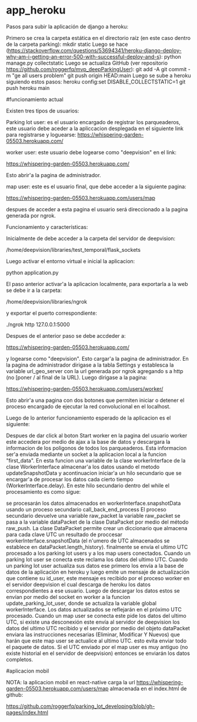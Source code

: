 # app_heroku

Pasos para subir la aplicación de django a heroku:

Primero se crea la carpeta estática en el directorio raíz (en este caso dentro de la carpeta parking): mkdir static
Luego se hace (https://stackoverflow.com/questions/53694341/heroku-django-deploy-why-am-i-getting-an-error-500-with-successful-deploy-and-s): python manage.py collectstatic
Luego se actualiza GitHub (ver repositorio https://github.com/roggerfq/mvp_deepParkingUser): 
	git add -A
	git commit -m "ge all users problem"
	git push origin HEAD:main
Luego se sube a heroku siguiendo estos pasos: 
   heroku config:set DISABLE_COLLECTSTATIC=1
   git push heroku main



#funcionamiento actual

Existen tres tipos de usuarios:

Parking lot user: es el usuario encargado de registrar los parqueaderos, este usuario debe aceder a la apliccacion desplegada en el siguiente link para registrarse y loguearse:
https://whispering-garden-05503.herokuapp.com/

worker user: este usuario debe logearse como  "deepvision" en el link:

https://whispering-garden-05503.herokuapp.com/

Esto abrir'a la pagina de administrador.

map user: este es el usuario final, que debe acceder a la siguiente pagina:

https://whispering-garden-05503.herokuapp.com/users/map

despues de acceder a esta pagina el usuario será direccionado a la pagina generada por ngrok.


Funcionamiento y características:

Inicialmente de debe acceder a la carpeta del servidor de deepvision: 

/home/deepvision/libraries/test_temporal/flask_sockets

Luego activar el entorno virtual e inicial la aplicacion: 

python application.py

El paso anterior activar'a la aplicacion localmente, para exportarla a la web se debe ir a la carpeta:

/home/deepvision/libraries/ngrok

y exportar el puerto correspondiente:

./ngrok http 127.0.0.1:5000

Despues de el anterior paso se debe accdeder a:

https://whispering-garden-05503.herokuapp.com/ 

y logearse como "deepvision". Esto cargar'a la pagina de administrador. En la pagina de administrador dirigase a la tabla Settings y establesca la variable url_geo_server con la url generada por ngrok agregando s a http (no [poner / al final de la URL). Luego dirigase a la pagina:

https://whispering-garden-05503.herokuapp.com/users/worker/

Esto abrir'a una pagina con dos botones que permiten iniciar o detener el proceso encargado de ejecutar la red convolucional en el localhost. 

Luego de lo anterior funcionamiento esperado de la aplicacion es el siguiente:

Despues de dar click al boton Start worker en la pagina del usuario worker este accedera por medio de ajax a la base de datos y descargara la informacion de los poligonos de todos los parqueaderos. Esta informacion ser'a enviada mediante un socket a la aplicacion local a la funcion "first_data". En esta funcion una variable de la clase workerInterface de la clase WorkerInterface almacenar'a los datos usando el metodo updateSnapshotData y acontinuacion iniciar'a un hilo secundario que se encargar'a de procesar los datos cada cierto tiempo (WorkerInterface.delay). En este hilo secundario dentro del while el procesamiento es como sigue:


se procesarán los datos almacenados en workerInterface.snapshotData usando un proceso secundario call_back_end_process
El proceso secundario devuelve una variable raw_packet
la variable raw_packet se pasa a la variable dataPacket de la clase DataPacket por medio del método raw_push. La clase DataPacket permite crear un diccionario que almacena para cada clave UTC un resultado de proccesar workerInterface.snapshotData (el n'umero de UTC almacenados se establece en dataPacket.length_history). 
finalmente se envía el ultimo UTC procesado a los parking lot users y a los map users conectados.
Cuando un parking lot user se conecta este reclama los datos del ultimo UTC.
Cuando un parking lot user actualiza sus datos ese primero los envía a la base de datos de la aplicación en heroku y luego emite un mensaje de actualización que contiene su id_user, este mensaje es recibido por el proceso worker en el servidor deepvision el cual descarga de heroku los datos correspondientes a ese usuario. Luego de descargar los datos estos se envían por medio del socket en worker a la funcion update_parking_lot_user, donde se actualiza la variable global workerInterface.
Los datos actualizados se reflejarán en el próximo UTC procesado.
Cuando un map user se conecta este pide los datos del ultimo UTC, si existe una desconexión este envía al servidor de deepvision los datos del ultimo UTC recibido y el servidor por medio del objeto dataPacket enviara las instrucciones necesarias (Eliminar, Modificar Y Nuevos) que harán que este map user se actualice al ultimo UTC. esto evita enviar todo el paquete de datos. Si el UTC enviado por el map user es muy antiguo (no existe historial en el servidor de deepvision) entonces se enviarán los datos completos.

#aplicacion mobil

NOTA: la aplicacion mobil en react-native carga la url https://whispering-garden-05503.herokuapp.com/users/map almacenada en el index.html de github:

https://github.com/roggerfq/parking_lot_developing/blob/gh-pages/index.html














































